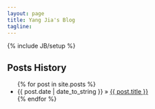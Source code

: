 ```yaml
---
layout: page
title: Yang Jia's Blog
tagline: 
---
```

{% include JB/setup %}


## Posts History

<ul class="posts">
  {% for post in site.posts %}
    <li><span>{{ post.date | date_to_string }}</span> &raquo; <a href="{{ BASE_PATH }}{{ post.url }}">{{ post.title }}</a></li>
  {% endfor %}
</ul>

